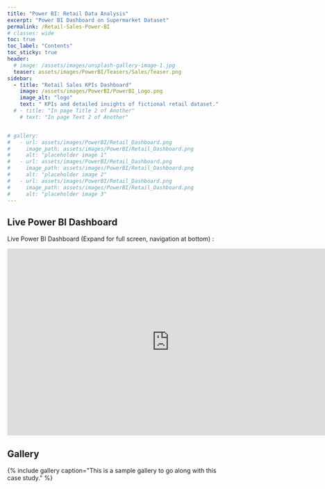 ```yaml
---
title: "Power BI: Retail Data Analysis"
excerpt: "Power BI Dashboard on Supermarket Dataset"
permalink: /Retail-Sales-Power-BI
# classes: wide
toc: true
toc_label: "Contents"
toc_sticky: true
header:
  # image: /assets/images/unsplash-gallery-image-1.jpg
  teaser: assets/images/PowerBI/Teasers/Sales/Teaser.png
sidebar:
  - title: "Retail Sales KPIs Dashboard"
    image: /assets/images/PowerBI/PowerBI_Logo.png
    image_alt: "logo"
    text: " KPIs and detailed insights of fictional retail dataset."
  # - title: "In page Title 2 of Another"
    # text: "In page Text 2 of Another"


# gallery:
#   - url: assets/images/PowerBI/Retail_Dashboard.png
#     image_path: assets/images/PowerBI/Retail_Dashboard.png
#     alt: "placeholder image 1"
#   - url: assets/images/PowerBI/Retail_Dashboard.png
#     image_path: assets/images/PowerBI/Retail_Dashboard.png
#     alt: "placeholder image 2"
#   - url: assets/images/PowerBI/Retail_Dashboard.png
#     image_path: assets/images/PowerBI/Retail_Dashboard.png
#     alt: "placeholder image 3"
---
```


## Live Power BI Dashboard

Live Power BI Dashboard (Expand for full screen, navigation at bottom) :
<iframe title="E-commerce Case Study" width="745" height="430" src="https://app.powerbi.com/view?r=eyJrIjoiZDA1ZTljYTItMjdkMy00YmY3LWI1ZGUtN2EwM2IwZTg3ZWVhIiwidCI6ImRmODY3OWNkLWE4MGUtNDVkOC05OWFjLWM4M2VkN2ZmOTVhMCJ9" frameborder="0" allowFullScreen="true"></iframe>

## Gallery

{% include gallery caption="This is a sample gallery to go along with this case study." %}
